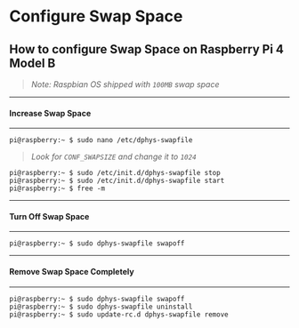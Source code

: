 # Configure Swap Space

## How to configure Swap Space on Raspberry Pi 4 Model B

> _Note: Raspbian OS shipped with `100MB` swap space_

---
#### Increase Swap Space
---
```console
pi@raspberry:~ $ sudo nano /etc/dphys-swapfile
```
> _Look for `CONF_SWAPSIZE` and change it to `1024`_

```console
pi@raspberry:~ $ sudo /etc/init.d/dphys-swapfile stop
pi@raspberry:~ $ sudo /etc/init.d/dphys-swapfile start
pi@raspberry:~ $ free -m
```
---
#### Turn Off Swap Space
---
```console
pi@raspberry:~ $ sudo dphys-swapfile swapoff
```

---
#### Remove Swap Space Completely
---
```console
pi@raspberry:~ $ sudo dphys-swapfile swapoff
pi@raspberry:~ $ sudo dphys-swapfile uninstall
pi@raspberry:~ $ sudo update-rc.d dphys-swapfile remove
```

